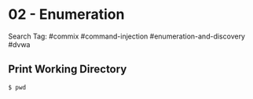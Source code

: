 # 02 - Enumeration

Search Tag: #commix #command-injection #enumeration-and-discovery #dvwa

## Print Working Directory

`$ pwd`